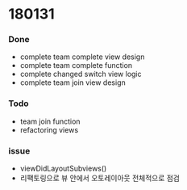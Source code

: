 # 180131

### Done
- complete team complete view design
- complete team complete function
- complete changed switch view logic
- complete team join view design

### Todo
- team join function
- refactoring views

### issue
- viewDidLayoutSubviews()
- 리팩토링으로 뷰 안에서 오토레이아웃 전체적으로 점검
